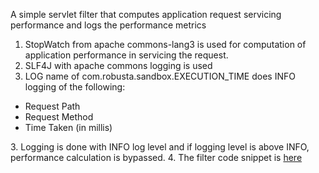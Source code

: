 A simple servlet filter that computes application request servicing performance and logs the performance metrics

1. StopWatch from apache commons-lang3 is used for computation of application performance in servicing the request.
2. SLF4J with apache commons logging is used
3. LOG name of com.robusta.sandbox.EXECUTION_TIME does INFO logging of the following:
<ul>
<li>Request Path</li>
<li>Request Method</li>
<li>Time Taken (in millis)</li>
</ul>
3. Logging is done with INFO log level and if logging level is above INFO, performance calculation is bypassed.
4. The filter code snippet is <a href="https://gist.github.com/robusta-inc/5506725">here</a>
